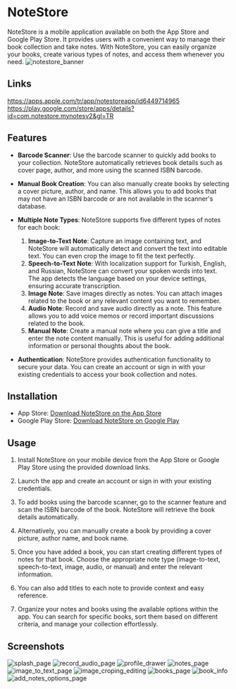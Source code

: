 # NoteStore

NoteStore is a mobile application available on both the App Store and Google Play Store. It provides users with a convenient way to manage their book collection and take notes. With NoteStore, you can easily organize your books, create various types of notes, and access them whenever you need.
![notestore_banner](https://github.com/boraaltinok/NoteStore/assets/63509903/8eadf5fb-ec02-4c13-924b-3fc81b379eca)

## Links
https://apps.apple.com/tr/app/notestoreapp/id6449714965
https://play.google.com/store/apps/details?id=com.notestore.mynotesv2&gl=TR

## Features

- **Barcode Scanner**: Use the barcode scanner to quickly add books to your collection. NoteStore automatically retrieves book details such as cover page, author, and more using the scanned ISBN barcode.

- **Manual Book Creation**: You can also manually create books by selecting a cover picture, author, and name. This allows you to add books that may not have an ISBN barcode or are not available in the scanner's database.

- **Multiple Note Types**: NoteStore supports five different types of notes for each book:
  1. **Image-to-Text Note**: Capture an image containing text, and NoteStore will automatically detect and convert the text into editable text. You can even crop the image to fit the text perfectly.
  2. **Speech-to-Text Note**: With localization support for Turkish, English, and Russian, NoteStore can convert your spoken words into text. The app detects the language based on your device settings, ensuring accurate transcription.
  3. **Image Note**: Save images directly as notes. You can attach images related to the book or any relevant content you want to remember.
  4. **Audio Note**: Record and save audio directly as a note. This feature allows you to add voice memos or record important discussions related to the book.
  5. **Manual Note**: Create a manual note where you can give a title and enter the note content manually. This is useful for adding additional information or personal thoughts about the book.

- **Authentication**: NoteStore provides authentication functionality to secure your data. You can create an account or sign in with your existing credentials to access your book collection and notes.

## Installation

- App Store: [Download NoteStore on the App Store]([[https://www.appstorelink.com/notestore])
- Google Play Store: [Download NoteStore on Google Play]([https://play.google.com/store/apps/details?id=com.notestore.mynotesv2&gl=TR])

## Usage

1. Install NoteStore on your mobile device from the App Store or Google Play Store using the provided download links.

2. Launch the app and create an account or sign in with your existing credentials.

3. To add books using the barcode scanner, go to the scanner feature and scan the ISBN barcode of the book. NoteStore will retrieve the book details automatically.

4. Alternatively, you can manually create a book by providing a cover picture, author name, and book name.

5. Once you have added a book, you can start creating different types of notes for that book. Choose the appropriate note type (image-to-text, speech-to-text, image, audio, or manual) and enter the relevant information.

6. You can also add titles to each note to provide context and easy reference.

7. Organize your notes and books using the available options within the app. You can search for specific books, sort them based on different criteria, and manage your collection effortlessly.

## Screenshots

![splash_page](https://github.com/boraaltinok/NoteStore/assets/63509903/3250664b-2ef7-4a7e-b3dd-9377ebfae69d)
![record_audio_page](https://github.com/boraaltinok/NoteStore/assets/63509903/da244762-f2a2-478f-ba1e-c5778ddef0c1)
![profile_drawer](https://github.com/boraaltinok/NoteStore/assets/63509903/b76f8b0b-0626-430f-8a6c-723514c8cf60)
![notes_page](https://github.com/boraaltinok/NoteStore/assets/63509903/25099f7d-1c97-41d4-a067-fa20271e3808)
![image_to_text_page](https://github.com/boraaltinok/NoteStore/assets/63509903/897918e5-dee8-4a22-ae60-98d9c0b78604)
![image_croping_editing](https://github.com/boraaltinok/NoteStore/assets/63509903/647dddc1-8610-4989-b602-838b844921a9)
![books_page](https://github.com/boraaltinok/NoteStore/assets/63509903/2ecb6270-7742-4d35-9fee-e9d8ab29011d)
![book_info](https://github.com/boraaltinok/NoteStore/assets/63509903/f328c565-2dce-444f-a189-9094e46f7fb0)
![add_notes_options_page](https://github.com/boraaltinok/NoteStore/assets/63509903/b9c4a2bb-2268-427d-82f5-16634c97d9d4)

